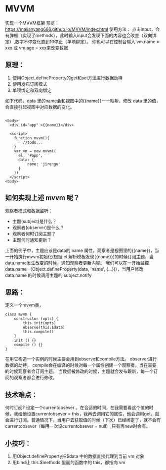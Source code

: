 # MVVM
实现一个MVVM框架
预览： https://majianyang666.github.io/MVVM/index.html
使用方法：
点击input，会有弹框（实现了methods），此时输入input会发现下面的内容也会改变（双向绑定）,数字不停变化直到10停止（单项绑定）。
你也可以在控制台输入 vm.name = xxx 或 vm.age = xxx来改变数据


## 原理：
1. 使用Object.defineProperty的get和set方法进行数据劫持
2. 使用发布订阅模式
3. 单项绑定和双向绑定

如下代码，data 里的name会和视图中的{{name}}一一映射，修改 data 里的值，会直接引起视图中对应数据的变化。
```

<body>
  <div id="app" >{{name}}</div>

  <script>
    function mvvm(){
        //todo...
    }
    var vm = new mvvm({
      el: '#app',
      data: { 
          name: 'jirengu' 
      }
    })
  </script>
<body>
```
## 如何实现上述 mvvm 呢？

观察者模式和数据监听：

- 主题(subject)是什么？
- 观察者(observer)是什么？
- 观察者何时订阅主题？
- 主题何时通知更新？

上面的例子中，主题应该是data的 name 属性，观察者是视图里的{{name}}，当一开始执行mvvm初始化(根据 el 解析模板发现{{name}})的时候订阅主题，当data.name发生改变的时候，通知观察者更新内容。 我们可以在一开始监控 data.name （Object.defineProperty(data, 'name', {...})），当用户修改 data.name 的时候调用主题的 subject.notify


## 思路：
定义一个mvvm类，
```
class mvvm {
    constructor (opts) {
        this.init(opts)
        observe(this.$data)
        this.compile()
    }
    init () {}
    compile () {}
}
```
在用它构造一个实例的时候主要会用到observe和compile方法。
observer进行数据的劫持，
compile会在编译的时候对每一个属性创建一个观察者，当在需要的时候观察者会订阅主题。
当数据被修改的时候，主题就会发布跟新，每一个订阅的观察者都会进行修改。

## 技术难点：
何时订阅?
设定一个currentobsever 。在合适的时间，在我需要看这个值的时候，我给他设置currentobsever = this，我再去调用它的属性，他会调用get，就会进行订阅。普通情况下。当用户去获取值的时候（下次）已经绑定了，就不会有currentobsever（每用一次设currentobsever = null）,只有再new时会有。

## 小技巧：
 1. 用Object.defineProperty把$data 中的数据直接代理到当前 vm 对象
 2. 用bind让 this.$methods 里面的函数中的 this，都指向 vm

